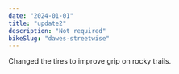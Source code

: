```yaml
---
date: "2024-01-01"
title: "update2"
description: "Not required"
bikeSlug: "dawes-streetwise"
---
```


Changed the tires to improve grip on rocky trails.